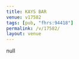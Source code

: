 ```yaml
---
title: KAYS BAR
venue: v17582
tags: [pub, "fhrs:94418"]
permalink: /v/17582/
layout: venue
---
```

null